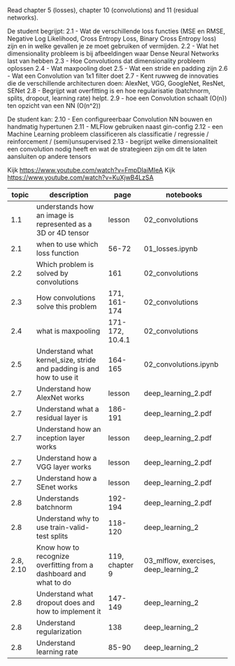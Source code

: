 Read chapter 5 (losses), chapter 10 (convolutions) and 11 (residual networks).

De student begrijpt:
2.1 - Wat de verschillende loss functies (MSE en RMSE, Negative Log Likelihood, Cross Entropy Loss, Binary Cross Entropy loss) zijn en in welke gevallen je ze moet gebruiken of vermijden. 
2.2 - Wat het dimensionality probleem is bij afbeeldingen waar Dense Neural Networks last van hebben
2.3 - Hoe Convolutions dat dimensionality probleem oplossen
2.4 - Wat maxpooling doet
2.5 - Wat een stride en padding zijn
2.6 - Wat een Convolution van 1x1 filter doet
2.7 - Kent ruwweg de innovaties die de verschillende architecturen doen: AlexNet, VGG, GoogleNet, ResNet, SENet
2.8 - Begrijpt wat overfitting is en hoe regularisatie (batchnorm, splits, dropout, learning rate) helpt.
2.9 - hoe een Convolution schaalt (O(n)) ten opzicht van een NN (O(n^2))

De student kan:
2.10 - Een configureerbaar Convolution NN bouwen en handmatig hypertunen
2.11 - MLFlow gebruiken naast gin-config
2.12 - een Machine Learning probleem classificeren als classificatie / regressie / reinforcement / (semi)unsupervised
2.13 - begrijpt welke dimensionaliteit een convolution nodig heeft en wat de strategieen zijn om dit te laten aansluiten op andere tensors

Kijk https://www.youtube.com/watch?v=FmpDIaiMIeA
Kijk https://www.youtube.com/watch?v=KuXjwB4LzSA


|       topic | description                                                           |            page | notebooks                             |
| ----------- | --------------------------------------------------------------------- |   ------------- | -------------                         |
|         1.1 | understands how an image is represented as a 3D or 4D tensor          | lesson          | 02_convolutions                       |
|         2.1 | when to use which loss function                                       |           56-72 | 01_losses.ipynb                       |
|         2.2 | Which problem is solved by convolutions                               |             161 | 02_convolutions                       |
|         2.3 | How convolutions solve this problem                                   |    171, 161-174 | 02_convolutions                       |
|         2.4 | what is maxpooling                                                    | 171-172, 10.4.1 | 02_convolutions                       |
|         2.5 | Understand what kernel_size, stride and padding is and how to use it  |         164-165 | 02_convolutions.ipynb                 |
|         2.7 | Understand how AlexNet works                                          | lesson          | deep_learning_2.pdf                   |
|         2.7 | Understand what a residual layer is                                   |         186-191 | deep_learning_2.pdf                   |
|         2.7 | Understand how an inception layer works                               | lesson          | deep_learning_2.pdf                   |
|         2.7 | Understand how a VGG layer works                                      | lesson          | deep_learning_2.pdf                   |
|         2.7 | Understand how a SEnet works                                          | lesson          | deep_learning_2.pdf                   |
|         2.8 | Understands batchnorm                                                 |         192-194 | deep_learning_2.pdf                   |
|         2.8 | Understand why to use train-valid-test splits                         |         118-120 | deep_learning_2                       |
|   2.8, 2.10 | Know how to recognize overfitting from a dashboard and what to do     |  119, chapter 9 | 03_mlflow, exercises, deep_learning_2 |
|         2.8 | Understand what dropout does and how to implement it                  |         147-149 | deep_learning_2                       |
|         2.8 | Understand regularization                                             |             138 | deep_learning_2                       |
|         2.8 | Understand learning rate                                              |           85-90 | deep_learning_2                       |
